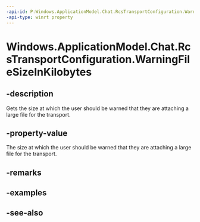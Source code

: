 ```yaml
---
-api-id: P:Windows.ApplicationModel.Chat.RcsTransportConfiguration.WarningFileSizeInKilobytes
-api-type: winrt property
---
```


<!-- Property syntax
public int WarningFileSizeInKilobytes { get; }
-->

# Windows.ApplicationModel.Chat.RcsTransportConfiguration.WarningFileSizeInKilobytes

## -description
Gets the size at which the user should be warned that they are attaching a large file for the transport.

## -property-value
The size at which the user should be warned that they are attaching a large file for the transport.

## -remarks

## -examples

## -see-also
